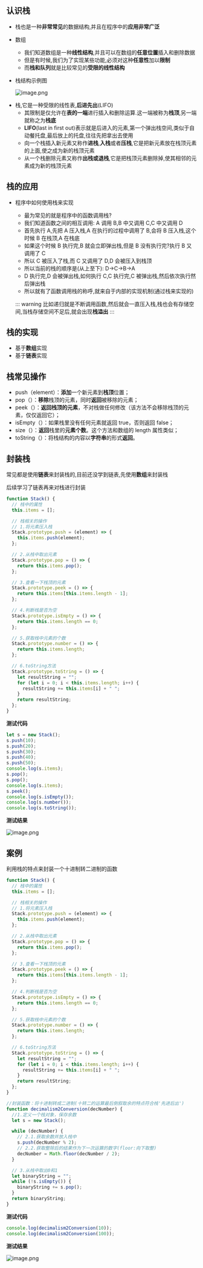 ## 认识栈

- 栈也是一种**非常常见**的数据结构,并且在程序中的**应用非常广泛**

- 数组

  - 我们知道数组是一种**线性结构**,并且可以在数组的**任意位置**插入和删除数据
  - 但是有时候,我们为了实现某些功能,必须对这种**任意性**加以**限制**
  - 而**栈和队列**就是比较常见的**受限的线性结构**

- 栈结构示例图

  ![image.png](https://gitee.com/ahuntsun/BlogImgs/raw/master/%E6%95%B0%E6%8D%AE%E7%BB%93%E6%9E%84%E4%B8%8E%E7%AE%97%E6%B3%95/%E6%A0%88/1.png)

* 栈,它是一种受限的线性表,**后进先出**(LIFO)
  - 其限制是仅允许在**表的一端**进行插入和删除运算.这一端被称为**栈顶**,另一端就称之为**栈底**
  - **LIFO**(last in first out)表示就是后进入的元素,第一个弹出栈空间,类似于自动餐托盘,最后放上的托盘,往往先把拿出去使用
  - 向一个栈插入新元素又称作**进栈**,**入栈**或者**压栈**,它是把新元素放在栈顶元素的上面,使之成为新的栈顶元素
  - 从一个栈删除元素又称作**出栈或退栈**,它是把栈顶元素删除掉,使其相邻的元素成为新的栈顶元素

## 栈的应用

- 程序中如何使用栈来实现

  - 最为常见的就是程序中的函数调用栈?
  - 我们知道函数之间的相互调用: A 调用 B,B 中又调用 C,C 中又调用 D
  - 首先执行 A,先把 A 压入栈,A 在执行的过程中调用了 B,会将 B 压入栈,这个时候 B 在栈顶,A 在栈底
  - 如果这个时候 B 执行完,B 就会立即弹出栈,但是 B 没有执行完?执行 B 又调用了 C
  - 所以 C 被压入了栈,而 C 又调用了 D,D 会被压入到栈顶
  - 所以当前的栈的顺序是(从上至下): D->C->B->A
  - D 执行完,D 会被弹出栈,如何执行 C,C 执行完,C 被弹出栈,然后依次执行然后弹出栈
  - 所以就有了函数调用栈的称呼,就来自于内部的实现机制(通过栈来实现的)

  ::: warning
  比如递归就是不断调用函数,然后就会一直压入栈,栈也会有存储空间,当栈存储空间不足后,就会出现**栈溢出**
  :::

## 栈的实现

- 基于**数组**实现
- 基于**链表**实现

## 栈常见操作

- push（element）：**添加**一个新元素到**栈顶**位置；
- pop（）：**移除**栈顶的元素，同时**返回**被移除的元素；
- peek（）：**返回栈顶的元素**，不对栈做任何修改（该方法不会移除栈顶的元素，仅仅返回它）；
- isEmpty（）：如果栈里没有任何元素就返回 true，否则返回 false；
- size（）：**返回**栈里的**元素个数**。这个方法和数组的 length 属性类似；
- toString（）：将栈结构的内容以**字符串**的形式**返回**。

## 封装栈

常见都是使用**链表**来封装栈的,目前还没学到链表,先使用**数组**来封装栈

后续学习了链表再来对栈进行封装

```js
function Stack() {
  // 栈中的属性
  this.items = [];

  // 栈相关的操作
  // 1.将元素压入栈
  Stack.prototype.push = (element) => {
    this.items.push(element);
  };

  // 2.从栈中取出元素
  Stack.prototype.pop = () => {
    return this.items.pop();
  };

  // 3.查看一下栈顶的元素
  Stack.prototype.peek = () => {
    return this.items[this.items.length - 1];
  };

  // 4.判断栈是否为空
  Stack.prototype.isEmpty = () => {
    return this.items.length == 0;
  };

  // 5.获取栈中元素的个数
  Stack.prototype.number = () => {
    return this.items.length;
  };

  // 6.toString方法
  Stack.prototype.toString = () => {
    let resultString = "";
    for (let i = 0; i < this.items.length; i++) {
      resultString += this.items[i] + " ";
    }
    return resultString;
  };
}
```

**测试代码**

```js
let s = new Stack();
s.push(10);
s.push(20);
s.push(30);
s.push(40);
s.push(50);
console.log(s.items);
s.pop();
s.pop();
console.log(s.items);
s.peek();
console.log(s.isEmpty());
console.log(s.number());
console.log(s.toString());
```

**测试结果**

![image.png](https://p9-juejin.byteimg.com/tos-cn-i-k3u1fbpfcp/63b9662808f3491db5b749155f9407d6~tplv-k3u1fbpfcp-watermark.image)

## 案例

利用栈的特点来封装一个十进制转二进制的函数

```js
function Stack() {
  // 栈中的属性
  this.items = [];

  // 栈相关的操作
  // 1.将元素压入栈
  Stack.prototype.push = (element) => {
    this.items.push(element);
  };

  // 2.从栈中取出元素
  Stack.prototype.pop = () => {
    return this.items.pop();
  };

  // 3.查看一下栈顶的元素
  Stack.prototype.peek = () => {
    return this.items[this.items.length - 1];
  };

  // 4.判断栈是否为空
  Stack.prototype.isEmpty = () => {
    return this.items.length == 0;
  };

  // 5.获取栈中元素的个数
  Stack.prototype.number = () => {
    return this.items.length;
  };

  // 6.toString方法
  Stack.prototype.toString = () => {
    let resultString = "";
    for (let i = 0; i < this.items.length; i++) {
      resultString += this.items[i] + " ";
    }
    return resultString;
  };
}

//封装函数：将十进制转成二进制(十转二的运算最后倒叙取余的特点符合栈'先进后出')
function decimalism2Conversion(decNumber) {
  //1.定义一个栈对象，保存余数
  let s = new Stack();

  while (decNumber) {
    // 2.1.获取余数并放入栈中
    s.push(decNumber % 2);
    // 2.2.获取整除后的结果作为下一次运算的数字(floor:向下取整)
    decNumber = Math.floor(decNumber / 2);
  }

  // 3.从栈中取出0和1
  let binaryString = "";
  while (!s.isEmpty()) {
    binaryString += s.pop();
  }
  return binaryString;
}
```

**测试代码**

```js
console.log(decimalism2Conversion(10));
console.log(decimalism2Conversion(100));
```

**测试结果**

![image.png](https://p9-juejin.byteimg.com/tos-cn-i-k3u1fbpfcp/7aea56dfdf9a4a7d9cc63917b5d3c4ff~tplv-k3u1fbpfcp-watermark.image)
